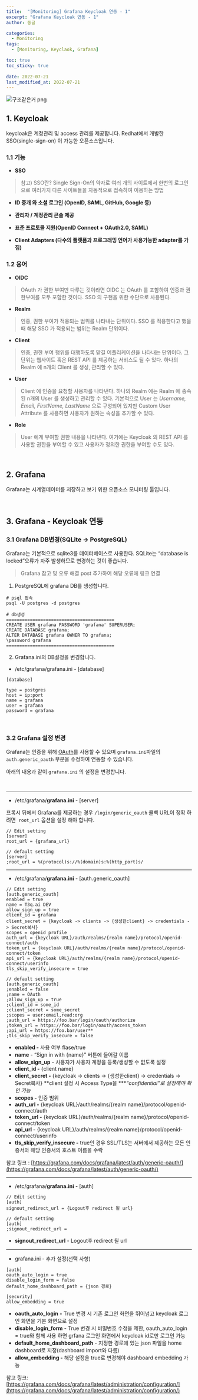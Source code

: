 ```yaml
---
title:  "[Monitoring] Grafana Keycloak 연동 - 1"
excerpt: "Grafana Keycloak 연동 - 1"
author: 동글

categories:
  - Monitoring
tags:
  - [Monitoring, Keyclaok, Grafana]

toc: true
toc_sticky: true
 
date: 2022-07-21
last_modified_at: 2022-07-21
---
```

![구조같은거 png](https://user-images.githubusercontent.com/109357459/180237305-03a3b1be-933b-441f-8a60-8c9961fa488f.jpg)

## 1. Keycloak
keycloak은 계정관리 및 access 관리를 제공합니다. Redhat에서 개발한 SSO(single-sign-on) 이 가능한 오픈소스입니다.

### 1.1 기능
- **SSO**
> 참고) SSO란?
>Single Sign-On의 약자로 여러 개의 사이트에서 한번의 로그인으로 여러가지 다른 사이트들을 자동적으로 접속하여 이용하는 방법

- **ID 중개 와 소셜 로그인 (OpenID, SAML, GitHub, Google 등)**

- **관리자 / 계정관리 콘솔 제공**

- **표준 프로토콜 지원(OpenID Connect + OAuth2.0, SAML)**

- **Client Adapters (다수의 플랫폼과 프로그래밍 언어가 사용가능한 adapter를 가짐)**

### 1.2 용어
- **OIDC**
> OAuth 가 권한 부여만 다루는 것이라면 OIDC 는 OAuth 를 포함하여 인증과 권한부여를 모두 포함한 것이다. SSO 의 구현을 위한 수단으로 사용된다.

- **Realm**
>인증, 권한 부여가 적용되는 범위를 나타내는 단위이다. SSO 를 적용한다고 했을때 해당 SSO 가 적용되는 범위는 Realm 단위이다.

- **Client**
>인증, 권한 부여 행위를 대행하도록 맡길 어플리케이션을 나타내는 단위이다. 그 단위는 웹사이트 혹은 REST API 를 제공하는 서비스도 될 수 있다. 하나의 Realm 에 n개의 Client 를 생성, 관리할 수 있다.

- **User**
>Client 에 인증을 요청할 사용자를 나타낸다. 하나의 Realm 에는 Realm 에 종속된 n개의 User 를 생성하고 관리할 수 있다. 기본적으로 User 는 *Username, Email, FirstName, LastName* 으로 구성되어 있지만 Custom User Attribute 를 사용하면 사용자가 원하는 속성을 추가할 수 있다.

- **Role**
>User 에게 부여할 권한 내용을 나타낸다. 여기에는 Keycloak 의 REST API 를 사용할 권한을 부여할 수 있고 사용자가 정의한 권한을 부여할 수도 있다.

&nbsp;
## 2. Grafana
Grafana는 시계열데이터를 저장하고 보기 위한 오픈소스 모니터링 툴입니다.

&nbsp;
## 3. Grafana - Keycloak 연동

### 3.1 Grafana DB변경(SQLite → PostgreSQL)
Grafana는 기본적으로 sqlite3를 데이터베이스로 사용한다. SQLite는 “database is locked”오류가 자주 발생하므로 변경하는 것이 좋습니다.

>Grafana 참고 및 오류 해결 post 추가하여 해당 오류에 링크 연결

1. PostgreSQL에 grafana DB를 생성합니다.

```
# psql 접속
psql -U postgres -d postgres

# db생성
=========================================
CREATE USER grafana PASSWORD 'grafana' SUPERUSER;
CREATE DATABASE grafana;
ALTER DATABASE grafana OWNER TO grafana;
\password grafana
=========================================
```

2. Grafana.ini의 DB설정을 변경합니다.

- /etc/grafana/grafana.ini  - [database]

```
[database]

type = postgres
host = ip:port
name = grafana
user = grafana
password = grafana
```
&nbsp;
### 3.2 Grafana 설정 변경
Grafana는 인증을 위해 [OAuth](https://ko.wikipedia.org/wiki/OAuth)를 사용할 수 있으며 `grafana.ini`파일의 `auth.generic_oauth` 부분을 수정하여 연동할 수 있습니다.

아래의 내용과 같이 `grafana.ini` 의 설정을 변경합니다.

&nbsp;

---
- /etc/grafana/**grafana.ini**  - [server]

프록시 뒤에서 Grafana를 제공하는 경우 `/login/generic_oauth` 콜백 URL이 정확 하려면  `root_url` 옵션을 설정 해야 합니다.

```
// Edit setting
[server]
root_url = {grafana_url}
```

```
// default setting
[server]
;root_url = %(protocol)s://%(domain)s:%(http_port)s/
```

---

- /etc/grafana/**grafana.ini**  - [auth.generic_oauth]

```
// Edit setting
[auth.generic_oauth]
enabled = true
name = T3q.ai DEV
allow_sign_up = true
client_id = grafana
client_secret = {keycloak -> clients -> {생성한client} -> credentials -> Secret복사}
scopes = openid profile
auth_url = {keycloak URL}/auth/realms/{realm name}/protocol/openid-connect/auth
token_url = {keycloak URL}/auth/realms/{realm name}/protocol/openid-connect/token
api_url = {keycloak URL}/auth/realms/{realm name}/protocol/openid-connect/userinfo
tls_skip_verify_insecure = true
```

```
// default setting
[auth.generic_oauth]
;enabled = false
;name = OAuth
;allow_sign_up = true
;client_id = some_id
;client_secret = some_secret
;scopes = user:email,read:org
;auth_url = https://foo.bar/login/oauth/authorize
;token_url = https://foo.bar/login/oauth/access_token
;api_url = https://foo.bar/user**
;tls_skip_verify_insecure = false
```

- **enabled -** 사용 여부 flase/true
- **name** - “Sign in with {name}” 버튼에 들어갈 이름
- **allow_sign_up** - 사용자가 사용자 계정을 등록/생성할 수 없도록 설정
- **client_id -** {client name}
- **client_secret -** {keycloak -> clients -> {생성한client} -> credentials -> Secret복사}  **client 설정 시 Access Type을 ****“confidential”로 설정해야 확인 가능*
- **scopes -** 인증 범위
- **auth_url -** {keycloak URL}/auth/realms/{realm name}/protocol/openid-connect/auth
- **token_url -** {keycloak URL}/auth/realms/{realm name}/protocol/openid-connect/token
- **api_url -**  {keycloak URL}/auth/realms/{realm name}/protocol/openid-connect/userinfo
- **tls_skip_verify_insecure -** true인 경우 SSL/TLS는 서버에서 제공하는 모든 인증서와 해당 인증서의 호스트 이름을 수락

참고 링크 : [https://grafana.com/docs/grafana/latest/auth/generic-oauth/](https://grafana.com/docs/grafana/latest/auth/generic-oauth/)

---

- /etc/grafana/**grafana.ini**  - [auth]

```
// Edit setting
[auth]
signout_redirect_url = {Logout후 redirect 될 url}
```

```
// default setting
[auth]
;signout_redirect_url =
```

- **signout_redirect_url** - Logout후 redirect 될 url

---

- grafana.ini - 추가 설정(선택 사항)

```
[auth]
oauth_auto_login = true
disable_login_form = false
default_home_dashboard_path = {json 경로}

[security]
allow_embedding = true
```

- **oauth_auto_login** **-** True 변경 시 기존 로그인 화면을 뛰어넘고 keycloak 로그인 화면을 기본 화면으로 설정
- **disable_login_form** - True 변경 시 비밀번호 수정을 제한, oauth_auto_login = true와 함께 사용 하면 grfana 로그인 화면에서 keycloak id로만 로그인 가능
- **default_home_dashboard_path** - 지정한 경로에 있는 json 파일을 home dashboard로 지정(dashboard import와 다름)
- **allow_embedding -** 해당 설정을 true로 변경해야 dashboard embedding 가능

참고 링크: [https://grafana.com/docs/grafana/latest/administration/configuration/](https://grafana.com/docs/grafana/latest/administration/configuration/)
